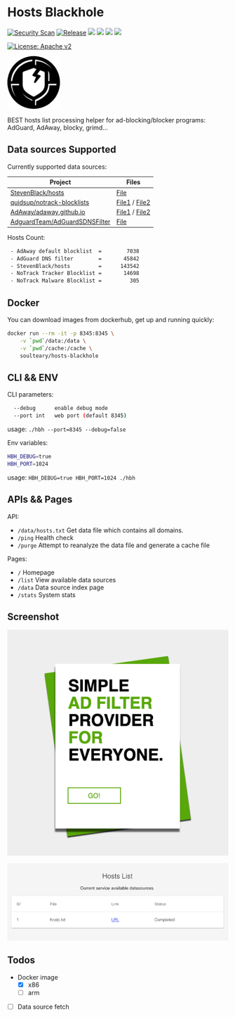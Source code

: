 # Hosts Blackhole

[![Security Scan](https://github.com/soulteary/hosts-blackhole/actions/workflows/scan.yml/badge.svg)](https://github.com/soulteary/hosts-blackhole/actions/workflows/scan.yml) [![Release](https://github.com/soulteary/hosts-blackhole/actions/workflows/release.yaml/badge.svg)](https://github.com/soulteary/hosts-blackhole/actions/workflows/release.yaml) ![](https://img.shields.io/badge/AdAway-hosts-brightgreen) ![](https://img.shields.io/badge/AdGuard-domains-brightgreen) ![](https://img.shields.io/badge/StevenBlack-hosts-brightgreen) ![](https://img.shields.io/badge/NoTrack-blocklists-brightgreen)

[![License: Apache v2](https://img.shields.io/badge/LICENSE-Apache%20v2-blue)](/LICENSE.md)

<img src="./logo.png" width="120px" />

BEST hosts list processing helper for ad-blocking/blocker programs: AdGuard, AdAway, blocky, grimd...

## Data sources Supported

Currently supported data sources:

<table><thead><tr><th>Project</th><th>Files</th></tr></thead>
<tbody>
<tr><td>
<a href="https://github.com/StevenBlack/hosts">StevenBlack/hosts</a>
</td>
<td><a href="https://raw.githubusercontent.com/StevenBlack/hosts/master/hosts">File</a></td></tr>
<tr><td>
<a href="https://gitlab.com/quidsup/notrack-blocklists">quidsup/notrack-blocklists</a>
</td>
<td><a href="https://gitlab.com/quidsup/notrack-blocklists/raw/master/notrack-blocklist.txt">File1</a> / <a href="https://gitlab.com/quidsup/notrack-blocklists/raw/master/notrack-malware.txt">File2</a></td></tr>
<tr><td>
<a href="https://github.com/AdAway/adaway.github.io/">AdAway/adaway.github.io</a>
</td>
<td><a href="https://github.com/AdAway/adaway.github.io/blob/master/hosts.txt">File1</a> / <a href="https://adaway.org/hosts.txt">File2</a></td></tr>
<tr><td>
<a href="https://github.com/AdguardTeam/AdGuardSDNSFilter">AdguardTeam/AdGuardSDNSFilter</a>
</td>
<td><a href="https://adguardteam.github.io/AdGuardSDNSFilter/Filters/filter.txt">File</a></td></tr>
</tbody></table>

Hosts Count:

```bash
 - AdAway default blocklist  =        7038   
 - AdGuard DNS filter        =       45842   
 - StevenBlack/hosts         =      143542   
 - NoTrack Tracker Blocklist =       14698   
 - NoTrack Malware Blocklist =         305  
```

## Docker

You can download images from dockerhub, get up and running quickly:

```bash
docker run --rm -it -p 8345:8345 \
    -v `pwd`/data:/data \
    -v `pwd`/cache:/cache \
    soulteary/hosts-blackhole
```

## CLI && ENV

CLI parameters:

```bash
  --debug      enable debug mode
  --port int   web port (default 8345)
```

usage: `./hbh --port=8345 --debug=false`

Env variables:

```bash
HBH_DEBUG=true
HBH_PORT=1024
```

usage: `HBH_DEBUG=true HBH_PORT=1024 ./hbh`

## APIs && Pages

API:

- `/data/hosts.txt` Get data file which contains all domains.
- `/ping` Health check
- `/purge` Attempt to reanalyze the data file and generate a cache file

Pages:

- `/` Homepage
- `/list` View available data sources
- `/data` Data source index page
- `/stats` System stats

## Screenshot

![](./screenshot/home.png)

![](./screenshot/list.png)

## Todos

- Docker image
  - [x] x86
  - [ ] arm
- [ ] Data source fetch
